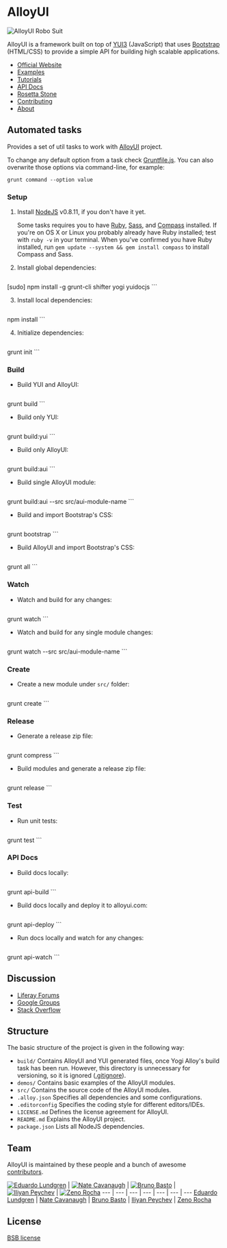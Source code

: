 # AlloyUI

![AlloyUI Robo Suit](http://f.cl.ly/items/292d3K0l3j221n3m0V0D/Alloy-Robo-Suit.jpg)

AlloyUI is a framework built on top of [YUI3](http://yuilibrary.com) (JavaScript) that uses [Bootstrap](http://liferay.github.io/alloy-bootstrap/) (HTML/CSS) to provide a simple API for building high scalable applications.

* [Official Website](http://alloyui.com/)
* [Examples](http://alloyui.com/examples/)
* [Tutorials](http://alloyui.com/tutorials/)
* [API Docs](http://alloyui.com/api/)
* [Rosetta Stone](http://alloyui.com/rosetta-stone/)
* [Contributing](http://alloyui.com/contributing/)
* [About](http://alloyui.com/about/)

## Automated tasks

Provides a set of util tasks to work with [AlloyUI](http://github.com/liferay/alloy-ui) project.

To change any default option from a task check [Gruntfile.js](https://github.com/liferay/alloy-ui/blob/master/Gruntfile.js). You can also overwrite those options via command-line, for example:

```
grunt command --option value
```

### Setup

1. Install [NodeJS](https://github.com/bevry/community/wiki/Installing-Node) v0.8.11, if you don't have it yet. 

	Some tasks requires you to have [Ruby](http://www.ruby-lang.org/en/downloads/), [Sass](http://sass-lang.com/tutorial.html), and [Compass](http://compass-style.org/install/) installed. If you're on OS X or Linux you probably already have Ruby installed; test with `ruby -v` in your terminal. When you've confirmed you have Ruby installed, run `gem update --system && gem install compass` to install Compass and Sass.


2. Install global dependencies:

    ```
[sudo] npm install -g grunt-cli shifter yogi yuidocjs
    ```

3. Install local dependencies:

    ```
npm install
    ```

4. Initialize dependencies:

    ```
grunt init
    ```

### Build

* Build YUI and AlloyUI:

    ```
grunt build
    ```

* Build only YUI:

    ```
grunt build:yui
    ```

* Build only AlloyUI:

    ```
grunt build:aui
    ```

* Build single AlloyUI module:

    ```
grunt build:aui --src src/aui-module-name
    ```

* Build and import Bootstrap's CSS:

    ```
grunt bootstrap
    ```

* Build AlloyUI and import Bootstrap's CSS:

    ```
grunt all
    ```

### Watch

* Watch and build for any changes:

    ```
grunt watch
    ```

* Watch and build for any single module changes:

    ```
grunt watch --src src/aui-module-name
    ```

### Create

* Create a new module under `src/` folder:

    ```
grunt create
    ```

### Release

* Generate a release zip file:

    ```
grunt compress
    ```

* Build modules and generate a release zip file:

    ```
grunt release
    ```

### Test

* Run unit tests:

    ```
grunt test
    ```

### API Docs

* Build docs locally:

    ```
grunt api-build
    ```

* Build docs locally and deploy it to alloyui.com:

    ```
grunt api-deploy
    ```


* Run docs locally and watch for any changes:

    ```
grunt api-watch
    ```

## Discussion

* [Liferay Forums](http://www.liferay.com/community/forums/-/message_boards/category/8409523)
* [Google Groups](https://groups.google.com/forum/?fromgroups#!forum/alloyui)
* [Stack Overflow](http://stackoverflow.com/questions/tagged/alloy-ui)

## Structure

The basic structure of the project is given in the following way:

* `build/` Contains AlloyUI and YUI generated files, once Yogi Alloy's build task has been run. However, this directory is unnecessary for versioning, so it is ignored ([.gitignore](https://github.com/liferay/alloy-ui/tree/2.0.x/.gitignore)).
* `demos/` Contains basic examples of the AlloyUI modules.
* `src/` Contains the source code of the AlloyUI modules.
* `.alloy.json` Specifies all dependencies and some configurations.
* `.editorconfig` Specifies the coding style for different editors/IDEs.
* `LICENSE.md` Defines the license agreement for AlloyUI.
* `README.md` Explains the AlloyUI project.
* `package.json` Lists all NodeJS dependencies.


## Team

AlloyUI is maintained by these people and a bunch of awesome [contributors](https://github.com/liferay/alloy-ui/graphs/contributors).

[![Eduardo Lundgren](http://gravatar.com/avatar/42327de520e674a6d1686845b30778d0?s=70)](https://github.com/eduardolundgren) | [![Nate Cavanaugh](http://gravatar.com/avatar/3f754d8a639c608d338b580b446c59d6?s=70)](https://github.com/natecavanaugh) | [![Bruno Basto](http://gravatar.com/avatar/4d7367e850216a8e6f9be296c74f0d68?s=70)](https://github.com/brunobasto) | [![Iliyan Peychev](http://gravatar.com/avatar/c2a0cb9ed0d19196b7fe061055c18838?s=70)](https://github.com/ipeychev) | [![Zeno Rocha](http://gravatar.com/avatar/e190023b66e2b8aa73a842b106920c93?s=70)](https://github.com/zenorocha)
--- | --- | --- | --- | --- | --- | ---
[Eduardo Lundgren](https://github.com/eduardolundgren) | [Nate Cavanaugh](https://github.com/natecavanaugh) | [Bruno Basto](https://github.com/brunobasto) | [Iliyan Peychev](https://github.com/ipeychev) | [Zeno Rocha](https://github.com/zenorocha)

## License

[BSB license](https://github.com/liferay/alloy-ui/tree/2.0.x/LICENSE.md)
